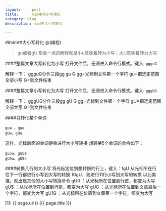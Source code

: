 ```yaml
---
layout:     post
title:      vim中大小写转化
category: blog
description: vim中大小写转化

---
```


[wardensky]:    http://wardensky.github.io/vim

##vim中大小写转化
@(编程)

>gu或者gU
形象一点的解释就是小u意味着转为小写；大U意味着转为大写.

####整篇文章大写转化为小写
 打开文件后，无须进入命令行模式。键入:
 ```ggguG  ```

解释一下：
ggguG分作三段gg gu G
gg=光标到文件第一个字符
gu=把选定范围全部小写
G=到文件结束

####整篇文章小写转化为大写
 打开文件后，无须进入命令行模式。键入:
 ```gggUG  ```

解释一下：
gggUG分作三段gg gU G
gg=光标到文件第一个字符
gU=把选定范围全部大写
G=到文件结束

####只转化某个单词

```
guw 、gue
gUw、gUe
```
这样，光标后面的单词便会进行大小写转换
想转换5个单词的命令如下：
```
gu5w、gu5e
gU5w、gU5e
```

####转换几行的大小写
将光标定位到想转换的行上，键入：1gU 从光标所在行 往下一行都进行小写到大写的转换
10gU，则进行11行小写到大写的转换
以此类推，就出现其他的大小写转换命令
gU0        ：从光标所在位置到行首，都变为大写
gU$        ：从光标所在位置到行尾，都变为大写
gUG        ：从光标所在位置到文章最后一个字符，都变为大写
gU1G      ：从光标所在位置到文章第一个字符，都变为大写


[1]:    {{ page.url}}  ({{ page.title }})
